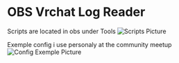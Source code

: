 # OBS Vrchat Log Reader
Scripts are located in obs under Tools
![Scripts Picture](https://github.com/nosjo/obs-vrchat-log-reader/assets/1345887/88b2d385-14af-467b-a700-f5690d0c6628)

Exemple config i use personaly at the community meetup
![Config Exemple Picture](https://github.com/nosjo/obs-vrchat-log-reader/assets/1345887/0145ce43-6698-4a14-ab44-4e031ccac0ee)
